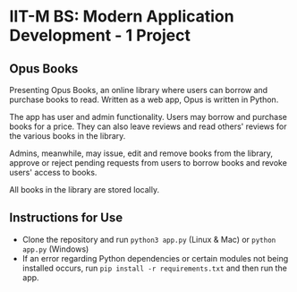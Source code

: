 # IIT-M BS: Modern Application Development - 1 Project

## Opus Books
Presenting Opus Books, an online library where users can borrow and purchase books to read. Written as a web app, Opus is written in Python.

The app has user and admin functionality. Users may borrow and purchase books for a price. They can also leave reviews and read others' reviews for the various books in the library.

Admins, meanwhile, may issue, edit and remove books from the library, approve or reject pending requests from users to borrow books and revoke users' access to books.

All books in the library are stored locally.

## Instructions for Use
- Clone the repository and run `python3 app.py` (Linux & Mac) or `python app.py` (Windows)
- If an error regarding Python dependencies or certain modules not being installed occurs, run `pip install -r requirements.txt` and then run the app.

